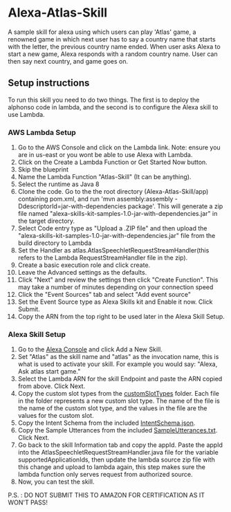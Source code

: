 # Alexa-Atlas-Skill

A sample skill for alexa using which users can play 'Atlas' game, a renowned game in which next user has to say a country name that starts with the letter, the previous country name ended. When user asks Alexa to start a new game, Alexa responds with a random country name. User can then say next country, and game goes on.

## Setup instructions
To run this skill you need to do two things. The first is to deploy the alphonso code in lambda, and the second is to configure the Alexa skill to use Lambda.

### AWS Lambda Setup
1. Go to the AWS Console and click on the Lambda link. Note: ensure you are in us-east or you wont be able to use Alexa with Lambda.
2. Click on the Create a Lambda Function or Get Started Now button.
3. Skip the blueprint
4. Name the Lambda Function "Atlas-Skill" (It can be anything).
5. Select the runtime as Java 8
6. Clone the code. Go to the the root directory (Alexa-Atlas-Skill/app) containing pom.xml, and run 'mvn assembly:assembly -DdescriptorId=jar-with-dependencies package'. This will generate a zip file named "alexa-skills-kit-samples-1.0-jar-with-dependencies.jar" in the target directory.
7. Select Code entry type as "Upload a .ZIP file" and then upload the "alexa-skills-kit-samples-1.0-jar-with-dependencies.jar" file from the build directory to Lambda
8. Set the Handler as atlas.AtlasSpeechletRequestStreamHandler(this refers to the Lambda RequestStreamHandler file in the zip).
9. Create a basic execution role and click create.
10. Leave the Advanced settings as the defaults.
11. Click "Next" and review the settings then click "Create Function". This may take a number of minutes depending on your connection speed
12. Click the "Event Sources" tab and select "Add event source"
13. Set the Event Source type as Alexa Skills kit and Enable it now. Click Submit.
14. Copy the ARN from the top right to be used later in the Alexa Skill Setup.

### Alexa Skill Setup
1. Go to the [Alexa Console](https://developer.amazon.com/edw/home.html) and click Add a New Skill.
2. Set "Atlas" as the skill name and "atlas" as the invocation name, this is what is used to activate your skill. For example you would say: "Alexa, Ask atlas start game."
3. Select the Lambda ARN for the skill Endpoint and paste the ARN copied from above. Click Next.
4. Copy the custom slot types from the [customSlotTypes](app/src/main/java/atlas/speechAssets/customSlotTypes) folder. Each file in the folder represents a new custom slot type. The name of the file is the name of the custom slot type, and the values in the file are the values for the custom slot.
5. Copy the Intent Schema from the included [IntentSchema.json](app/src/main/java/atlas/speechAssets/IntentSchema.json).
6. Copy the Sample Utterances from the included [SampleUtterances.txt](app/src/main/java/atlas/speechAssets/SampleUtterances.txt). Click Next.
7. Go back to the skill Information tab and copy the appId. Paste the appId into the AtlasSpeechletRequestStreamHandler.java file for the variable supportedApplicationIds, then update the lambda source zip file with this change and upload to lambda again, this step makes sure the lambda function only serves request from authorized source.
8. Now, you can test the skill.

P.S. : DO NOT SUBMIT THIS TO AMAZON FOR CERTIFICATION AS IT WON'T PASS!
